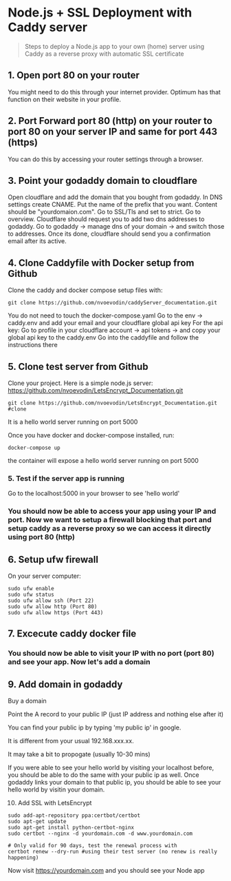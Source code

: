 # Node.js + SSL Deployment with Caddy server

> Steps to deploy a Node.js app to your own (home) server using Caddy as a reverse proxy with automatic SSL certificate 

## 1. Open port 80 on your router
You might need to do this through your internet provider. Optimum has that function on their website in your profile.

## 2. Port Forward port 80 (http) on your router to port 80 on your server IP and same for port 443 (https)
 You can do this by accessing your router settings through a browser.

## 3. Point your godaddy domain to cloudflare

Open cloudflare and add the domain that you bought from godaddy.
In DNS settings create CNAME. Put the name of the prefix that you want. Content should be "yourdomaion.com".
Go to SSL/Tls and set to strict.
Go to overview. Cloudflare should request you to add two dns addresses to godaddy. 
Go to godaddy -> manage dns of your domain -> and switch those to addresses.
Once its done, cloudflare should send you a confirmation email after its active.

## 4. Clone Caddyfile with Docker setup from Github
Clone the caddy and docker compose setup files with:

```
git clone https://github.com/nvoevodin/caddyServer_documentation.git
```
You do not need to touch the docker-compose.yaml
Go to the env -> caddy.env and add your email and your cloudflare global api key
For the api key: Go to profile in your cloudflare account -> api tokens -> and copy your global api key to the caddy.env
Go into the caddyfile and follow the instructions there


## 5. Clone test server from Github
Clone your project. Here is a simple node.js server:
https://github.com/nvoevodin/LetsEncrypt_Documentation.git

```
git clone https://github.com/nvoevodin/LetsEncrypt_Documentation.git #clone

```

It is a hello world server running on port 5000

Once you have docker and docker-compose installed, run:
```
docker-compose up
```

the container will expose a hello world server running on port 5000



### 5. Test if the server app is running

Go to the localhost:5000 in your browser to see 'hello world'



### You should now be able to access your app using your IP and port. Now we want to setup a firewall blocking that port and setup caddy as a reverse proxy so we can access it directly using port 80 (http)

## 6. Setup ufw firewall
On your server computer:

```
sudo ufw enable
sudo ufw status
sudo ufw allow ssh (Port 22)
sudo ufw allow http (Port 80)
sudo ufw allow https (Port 443)
```

## 7. Excecute caddy docker file



### You should now be able to visit your IP with no port (port 80) and see your app. Now let's add a domain

## 9. Add domain in godaddy
Buy a domain

Point the A record to your public IP (just IP address and nothing else after it)

You can find your public ip by typing 'my public ip' in google.

It is different from your usual 192.168.xxx.xx.

It may take a bit to propogate (usually 10-30 mins)

If you were able to see your hello world by visiting your localhost before, you should be able to do the same with your public ip as well. Once godaddy links your domain to that public ip, you should be able to see your hello world by visitin your domain.

10. Add SSL with LetsEncrypt
```
sudo add-apt-repository ppa:certbot/certbot
sudo apt-get update
sudo apt-get install python-certbot-nginx
sudo certbot --nginx -d yourdomain.com -d www.yourdomain.com

# Only valid for 90 days, test the renewal process with
certbot renew --dry-run #using their test server (no renew is really happening)
```

Now visit https://yourdomain.com and you should see your Node app
